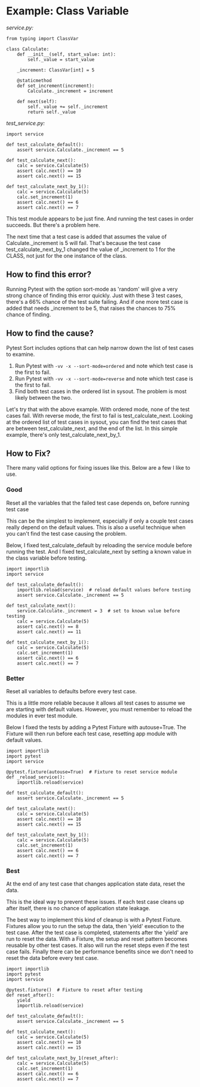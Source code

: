 # Example: Class Variable

_service.py:_
```python3
from typing import ClassVar

class Calculate:
    def __init__(self, start_value: int):
        self._value = start_value

    _increment: ClassVar[int] = 5

    @staticmethod
    def set_increment(increment):
        Calculate._increment = increment

    def next(self):
        self._value += self._increment
        return self._value
```

_test_service.py:_
```python3
import service

def test_calculate_default():
    assert service.Calculate._increment == 5

def test_calculate_next():
    calc = service.Calculate(5)
    assert calc.next() == 10
    assert calc.next() == 15

def test_calculate_next_by_1():
    calc = service.Calculate(5)
    calc.set_increment(1)
    assert calc.next() == 6
    assert calc.next() == 7
```

This test module appears to be just fine.
And running the test cases in order succeeds.
But there's a problem here.

The next time that a test case is added that assumes the value of Calculate._increment is 5 will fail.
That's because the test case test_calculate_next_by_1 changed the value of _increment to 1 for the CLASS, not just for the one instance of the class.

## How to find this error?

Running Pytest with the option sort-mode as 'random' will give a very strong chance of finding this error quickly.  Just with these 3 test cases, there's a 66% chance of the test suite failing.  And if one more test case is added that needs _increment to be 5, that raises the chances to 75% chance of finding.

## How to find the cause?

Pytest Sort includes options that can help narrow down the list of test cases to examine.

1. Run Pytest with `-vv -x --sort-mode=ordered` and note which test case is the first to fail.
2. Run Pytest with `-vv -x --sort-mode=reverse` and note which test case is the first to fail.
3. Find both test cases in the ordered list in sysout.  The problem is most likely between the two.

Let's try that with the above example.
With ordered mode, none of the test cases fail.
With reverse mode, the first to fail is test_calculate_next.
Looking at the ordered list of test cases in sysout, you can find the test cases that are between test_calculate_next, and the end of the list.
In this simple example, there's only test_calculate_next_by_1.

## How to Fix?

There many valid options for fixing issues like this.  Below are a few I like to use.

### Good

Reset all the variables that the failed test case depends on, before running test case

This can be the simplest to implement, especially if only a couple test cases really depend on the default values.
This is also a useful technique when you can't find the test case causing the problem.

Below, I fixed test_calculate_default by reloading the service module before running the test.
And I fixed test_calculate_next by setting a known value in the class variable before testing.

```python3
import importlib
import service

def test_calculate_default():
    importlib.reload(service)  # reload default values before testing
    assert service.Calculate._increment == 5

def test_calculate_next():
    service.Calculate._increment = 3  # set to known value before testing
    calc = service.Calculate(5)
    assert calc.next() == 8
    assert calc.next() == 11

def test_calculate_next_by_1():
    calc = service.Calculate(5)
    calc.set_increment(1)
    assert calc.next() == 6
    assert calc.next() == 7

```

### Better

Reset all variables to defaults before every test case.

This is a little more reliable because it allows all test cases to assume we are starting with default values.
However, you must remember to reload the modules in ever test module.

Below I fixed the tests by adding a Pytest Fixture with autouse=True.
The Fixture will then run before each test case, resetting app module with default values.

```python3
import importlib
import pytest
import service

@pytest.fixture(autouse=True)  # Fixture to reset service module
def _reload_service():
    importlib.reload(service)

def test_calculate_default():
    assert service.Calculate._increment == 5

def test_calculate_next():
    calc = service.Calculate(5)
    assert calc.next() == 10
    assert calc.next() == 15

def test_calculate_next_by_1():
    calc = service.Calculate(5)
    calc.set_increment(1)
    assert calc.next() == 6
    assert calc.next() == 7
```

### Best

At the end of any test case that changes application state data, reset the data.

This is the ideal way to prevent these issues.
If each test case cleans up after itself, there is no chance of application state leakage.

The best way to implement this kind of cleanup is with a Pytest Fixture.
Fixtures allow you to run the setup the data, then 'yield' execution to the test case.
After the test case is completed, statements after the 'yield' are run to reset the data.
With a Fixture, the setup and reset pattern becomes reusable by other test cases.
It also will run the reset steps even if the test case fails.
Finally there can be performance benefits since we don't need to reset the data before every test case.

```python3
import importlib
import pytest
import service

@pytest.fixture()  # Fixture to reset after testing
def reset_after():
    yield
    importlib.reload(service)

def test_calculate_default():
    assert service.Calculate._increment == 5

def test_calculate_next():
    calc = service.Calculate(5)
    assert calc.next() == 10
    assert calc.next() == 15

def test_calculate_next_by_1(reset_after):
    calc = service.Calculate(5)
    calc.set_increment(1)
    assert calc.next() == 6
    assert calc.next() == 7
```